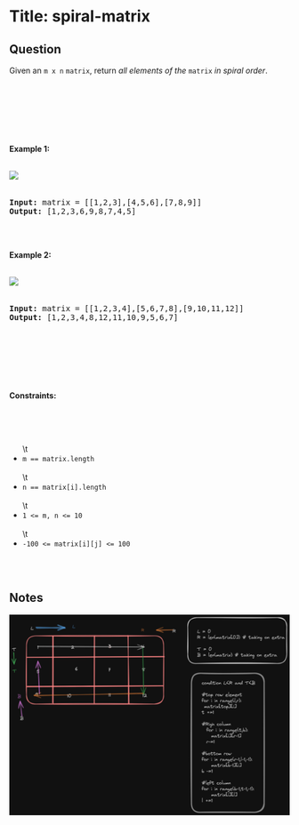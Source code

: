 # Title: spiral-matrix
## Question
<p>Given an <code>m x n</code> <code>matrix</code>, return <em>all elements of the</em> <code>matrix</code> <em>in spiral order</em>.</p><br><br><p>&nbsp;</p><br><p><strong class=\"example\">Example 1:</strong></p><br><img src="https://assets.leetcode.com/uploads/2020/11/13/spiral1.jpg" style=\"width: 242px; height: 242px;\" /><br><pre><br><strong>Input:</strong> matrix = [[1,2,3],[4,5,6],[7,8,9]]<br><strong>Output:</strong> [1,2,3,6,9,8,7,4,5]<br></pre><br><br><p><strong class=\"example\">Example 2:</strong></p><br><img src="https://assets.leetcode.com/uploads/2020/11/13/spiral.jpg" style=\"width: 322px; height: 242px;\" /><br><pre><br><strong>Input:</strong> matrix = [[1,2,3,4],[5,6,7,8],[9,10,11,12]]<br><strong>Output:</strong> [1,2,3,4,8,12,11,10,9,5,6,7]<br></pre><br><br><p>&nbsp;</p><br><p><strong>Constraints:</strong></p><br><br><ul><br>\t<li><code>m == matrix.length</code></li><br>\t<li><code>n == matrix[i].length</code></li><br>\t<li><code>1 &lt;= m, n &lt;= 10</code></li><br>\t<li><code>-100 &lt;= matrix[i][j] &lt;= 100</code></li><br></ul><br>

## Notes
<img src="./notes.png">
